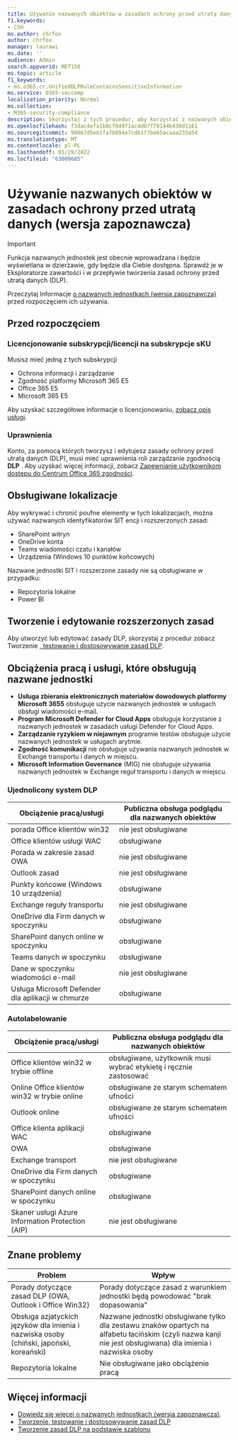 ```yaml
---
title: Używanie nazwanych obiektów w zasadach ochrony przed utratą danych (wersja zapoznawcza)
f1.keywords:
- CSH
ms.author: chrfox
author: chrfox
manager: laurawi
ms.date: ''
audience: Admin
search.appverid: MET150
ms.topic: article
f1_keywords:
- ms.o365.cc.UnifiedDLPRuleContainsSensitiveInformation
ms.service: O365-seccomp
localization_priority: Normal
ms.collection:
- M365-security-compliance
description: Skorzystaj z tych procedur, aby korzystać z nazwanych obiektów w zasadach ochrony przed utratą danych.
ms.openlocfilehash: f3dac4efa1b0cf84971ac4d07f78144b438d1161
ms.sourcegitcommit: 99067d5eb1fa7b094e7cdb1f7be65acaaa235a54
ms.translationtype: MT
ms.contentlocale: pl-PL
ms.lasthandoff: 01/29/2022
ms.locfileid: "63009685"
---
```

# <a name="use-named-entities-in-your-data-loss-prevention-policies-preview"></a>Używanie nazwanych obiektów w zasadach ochrony przed utratą danych (wersja zapoznawcza)

> [!IMPORTANT]
> Funkcja nazwanych jednostek jest obecnie wprowadzana i będzie wyświetlana w dzierżawie, gdy będzie dla Ciebie dostępna. Sprawdź je w Eksploratorze zawartości i w przepływie tworzenia zasad ochrony przed utratą danych (DLP). 

Przeczytaj Informacje [o nazwanych jednostkach (wersja zapoznawcza)](named-entities-learn.md) przed rozpoczęciem ich używania.

## <a name="before-you-begin"></a>Przed rozpoczęciem

### <a name="skusubscriptions-licensing"></a>Licencjonowanie subskrypcji/licencji na subskrypcje sKU

Musisz mieć jedną z tych subskrypcji

- Ochrona informacji i zarządzanie
- Zgodność platformy Microsoft 365 E5
- Office 365 E5
- Microsoft 365 E5

Aby uzyskać szczegółowe informacje o licencjonowaniu, [zobacz opis usługi](/office365/servicedescriptions/microsoft-365-service-descriptions/microsoft-365-tenantlevel-services-licensing-guidance/microsoft-365-security-compliance-licensing-guidance#information-protection-data-classification-analytics-overview-content--activity-explorer).

### <a name="permissions"></a>Uprawnienia

Konto, za pomocą których tworzysz i edytujesz zasady ochrony przed utratą danych (DLP), musi mieć uprawnienia roli zarządzanie zgodnością **DLP** . Aby uzyskać więcej informacji, zobacz [Zapewnianie użytkownikom dostępu do Centrum Office 365 zgodności](../security/office-365-security/grant-access-to-the-security-and-compliance-center.md).


## <a name="supported-locations"></a>Obsługiwane lokalizacje

Aby wykrywać i chronić poufne elementy w tych lokalizacjach, można używać nazwanych identyfikatorów SIT encji i rozszerzonych zasad:

- SharePoint witryn
- OneDrive konta
- Teams wiadomości czatu i kanałów
- Urządzenia (Windows 10 punktów końcowych)

Nazwane jednostki SIT i rozszerzone zasady nie są obsługiwane w przypadku:


- Repozytoria lokalne
- Power BI

## <a name="create-and-edit-enhanced-policies"></a>Tworzenie i edytowanie rozszerzonych zasad

Aby utworzyć lub edytować zasady DLP, skorzystaj z procedur zobacz Tworzenie [, testowanie i dostosowywanie zasad DLP](create-test-tune-dlp-policy.md).

## <a name="workloads-and-services-that-support-named-entities"></a>Obciążenia pracą i usługi, które obsługują nazwane jednostki


- **Usługa zbierania elektronicznych materiałów dowodowych platformy Microsoft 3655** obsługuje użycie nazwanych jednostek w usługach obsługi wiadomości e-mail.
- **Program Microsoft Defender for Cloud Apps** obsługuje korzystanie z nazwanych jednostek w zasadach usługi Defender for Cloud Apps.
- **Zarządzanie ryzykiem w niejawnym** programie testów obsługuje użycie nazwanych jednostek w usługach arytmie.
- **Zgodność komunikacji** nie obsługuje używania nazwanych jednostek w Exchange transportu i danych w miejscu.
- **Microsoft Information Governance** (MIG) nie obsługuje używania nazwanych jednostek w Exchange reguł transportu i danych w miejscu.
 
### <a name="unified-dlp"></a>Ujednolicony system DLP

|Obciążenie pracą/usługi  |Publiczna obsługa podglądu dla nazwanych obiektów  |
|---------|---------|
|porada Office klientów win32    |nie jest obsługiwane  |
|Office klientów usługi WAC    |obsługiwane         |
|Porada w zakresie zasad OWA     |nie jest obsługiwane         |
|Outlook zasad     |nie jest obsługiwane |
|Punkty końcowe (Windows 10 urządzenia)     |obsługiwane  |
|Exchange reguły transportu     |nie jest obsługiwane |
|OneDrive dla Firm danych w spoczynku     |obsługiwane         |
|SharePoint danych online w spoczynku     |obsługiwane         |
|Teams danych w spoczynku     |obsługiwane         |
|Dane w spoczynku wiadomości e-mail     |nie jest obsługiwane         |
|Usługa Microsoft Defender dla aplikacji w chmurze     |obsługiwane         |

### <a name="autolabeling"></a>Autolabelowanie

|Obciążenie pracą/usługi |Publiczna obsługa podglądu dla nazwanych obiektów  |
|---------|---------|
|Office klientów win32 w trybie offline   |obsługiwane, użytkownik musi wybrać etykietę i ręcznie zastosować |
|Online Office klientów win32 w trybie online|obsługiwane ze starym schematem ufności |
|Outlook online   |obsługiwane ze starym schematem ufności  |
|Office klienta aplikacji WAC     |obsługiwane |
|OWA     |obsługiwane |
|Exchange transport     |nie jest obsługiwane |
|OneDrive dla Firm danych w spoczynku     |obsługiwane |
|SharePoint danych online w spoczynku|obsługiwane|
|Skaner usługi Azure Information Protection (AIP)|nie jest obsługiwane|

## <a name="known-issues"></a>Znane problemy

|Problem  |Wpływ  |
|---------|---------|
|Porady dotyczące zasad DLP (OWA, Outlook i Office Win32)     |   Porady dotyczące zasad z warunkiem jednostki będą powodować "brak dopasowania"      |
| Obsługa azjatyckich języków dla imienia i nazwiska osoby (chiński, japoński, koreański)    | Nazwane jednostki obsługiwane tylko dla zestawu znaków opartych na alfabetu łacińskim (czyli nazwa kanji nie jest obsługiwana) dla imienia i nazwiska osoby        |
|Repozytoria lokalne    | Nie obsługiwane jako obciążenie pracą|

<!--|Devices workload (Endpoint)     | Not supported as a workload – authoring policy with named entities will not be allowed        |-->

## <a name="for-further-information"></a>Więcej informacji
<!-- - [Sensitive information type entity definitions](sensitive-information-type-entity-definitions.md)-->
- [Dowiedz się więcej o nazwanych jednostkach (wersja zapoznawcza)](named-entities-learn.md).
- [Tworzenie, testowanie i dostosowywanie zasad DLP](create-test-tune-dlp-policy.md)
- [Tworzenie zasad DLP na podstawie szablonu](create-a-dlp-policy-from-a-template.md)

